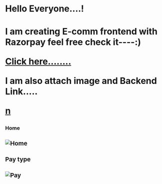 <h1>Hello Everyone....!<h1/>
<p>I am creating E-comm frontend with Razorpay feel free check it----:)
<p/>
<a href="">Click here........<a/>
<br/>
<p>I am also attach image and Backend Link.....<p/>
<a href="">n<a/>
<br/>
<h3>Home<h3/>
<img src="" alt="Home">
<br/>
<h3>Pay type<h3/>
<img src="" alt="Pay">
